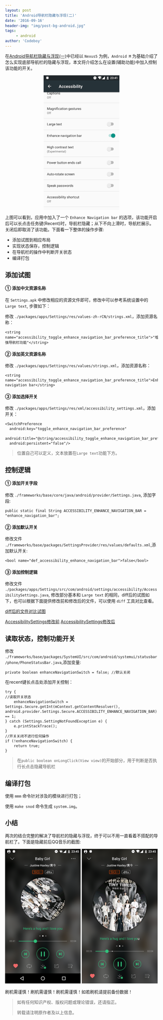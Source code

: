 ```yaml
---
layout: post
title: 'Android导航栏隐藏与浮现(二)'
date: '2016-09-16'
header-img: "img/post-bg-android.jpg"
tags:
     - android
author: 'Codeboy'
---
```


在[Android导航栏隐藏与浮现(一)](/2015/10/22/android-navigation-bar-immerse/)中已经以 `Nexus5` 为例，`Android M` 为基础介绍了怎么实现底部导航栏的隐藏与浮现，本文将介绍怎么在设置(辅助功能)中加入控制该功能的开关。

<img src="/img/android-navigation-enhance.png" style="max-width:49.5%;  clear: both;
 display: block;
 margin:auto;">

上图可以看到，应用中加入了一个 `Enhance Navigation bar` 的选项，该功能开启后可以长点击任务键(Recent)时，导航栏隐藏；从下不向上滑时，导航栏展示。 关闭后即取消了该功能。下面看一下整体的操作步骤:

- 添加试图到相应布局
- 实现状态保存，控制逻辑
- 在导航栏的操作中判断开关状态
- 编译打包

## 添加试图

#### ① 添加中文资源名称

在 `Settings.apk` 中修改相应的资源文件即可，修改中可以参考系统设置中的 `Large text`, 步骤如下：

修改 `./packages/apps/Settings/res/values-zh-rCN/strings.xml`，添加资源名称：

```
<string name="accessibility_toggle_enhance_navigation_bar_preference_title">"增强导航栏功能"</string>
```

#### ② 添加英文资源名称

修改 `./packages/apps/Settings/res/values/strings.xml`，添加资源名称：

```
<string name="accessibility_toggle_enhance_navigation_bar_preference_title">Enhance navigation bar</string>
```

#### ③ 添加选择开关

修改 `./packages/apps/Settings/res/xml/accessibility_settings.xml`，添加开关：

```
<SwitchPreference
  android:key="toggle_enhance_navigation_bar_preference"
  android:title="@string/accessibility_toggle_enhance_navigation_bar_preference_title"
  android:persistent="false"/>
```

> 位置自己可以定义，文本放置在`Large text`功能下方。

## 控制逻辑


#### ① 添加开关字段

修改 `./frameworks/base/core/java/android/provider/Settings.java`, 添加字段:

```
public static final String ACCESSIBILITY_ENHANCE_NAVIGATION_BAR = "enhance_navigation_bar";
```

#### ② 添加默认开关

修改文件 `./frameworks/base/packages/SettingsProvider/res/values/defaults.xml`,添加默认开关:

```
<bool name="def_accessibility_enhance_navigation_bar">false</bool>
```

#### ③ 添加控制逻辑

修改文件 `./packages/apps/Settings/src/com/android/settings/accessibility/AccessibilitySettings.java`, 修改部分基本和 `Large text` 的相同，diff后的试图如下，也可以根据下面提供修改前和修改后的文件，可以使用 `diff` 工具对比查看。

[diff后的文件对比试图](/file/diff.html)

[AccessibilitySettings修改前](/file/AccessibilitySettings_before.java)     [AccessibilitySettings修改后](/file/AccessibilitySettings_after.java) 


## 读取状态，控制功能开关 

修改 `./frameworks/base/packages/SystemUI/src/com/android/systemui/statusbar/phone/PhoneStatusBar.java`,添加变量:

```
private boolean enhanceNavigationSwitch = false; //默认关闭
```
在recent键长点击处添加开关控制：

```
try {
//读取开关状态
    enhanceNavigationSwitch = Settings.Secure.getInt(mContext.getContentResolver(), android.provider.Settings.Secure.ACCESSIBILITY_ENHANCE_NAVIGATION_BAR) == 1;
} catch (Settings.SettingNotFoundException e) {
    e.printStackTrace();
}
//开关关闭不进行任何操作
if (!enhanceNavigationSwitch) {
    return true;
}
```
> 在`public boolean onLongClick(View view)`的开始部分，用于判断是否执行长点击隐藏导航栏 

## 编译打包

使用 `mmm` 命令针对涉及的模块进行打包；

使用 `make snod` 命令生成 `system.img`。


## 小结

两次的结合完整的解决了导航栏的隐藏与浮现，终于可以不用一直看着不搭配的导航栏了。下面是隐藏前后QQ音乐的截图:

<img src="/img/android-navigation-enhance-qqmusic-before.png" style="max-width:49.5%;display:inline-block;">
<img src="/img/android-navigation-enhance-qqmusic-after.png" style="max-width:49.5%;display:inline-block;">

刷机需谨慎！刷机需谨慎！刷机需谨慎！如若刷机请提前备份数据！

> 如有任何知识产权、版权问题或理论错误，还请指正。
>
> 转载请注明原作者及以上信息。
